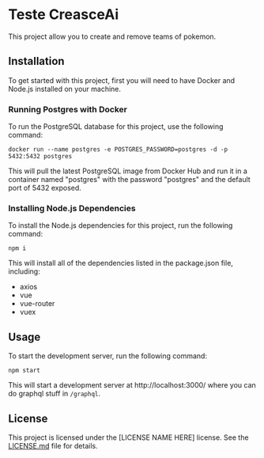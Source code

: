 # Teste CreasceAi

This project allow you to create and remove teams of pokemon.

## Installation

To get started with this project, first you will need to have Docker and Node.js installed on your machine.

### Running Postgres with Docker

To run the PostgreSQL database for this project, use the following command:

`docker run --name postgres -e POSTGRES_PASSWORD=postgres -d -p 5432:5432 postgres`

This will pull the latest PostgreSQL image from Docker Hub and run it in a container named "postgres" with the password "postgres" and the default port of 5432 exposed.

### Installing Node.js Dependencies

To install the Node.js dependencies for this project, run the following command:

`npm i`

This will install all of the dependencies listed in the package.json file, including:

- axios
- vue
- vue-router
- vuex

## Usage

To start the development server, run the following command:

`npm start`

This will start a development server at http://localhost:3000/ where you can do graphql stuff in `/graphql`.

## License

This project is licensed under the [LICENSE NAME HERE] license. See the [LICENSE.md](LICENSE.md) file for details.

